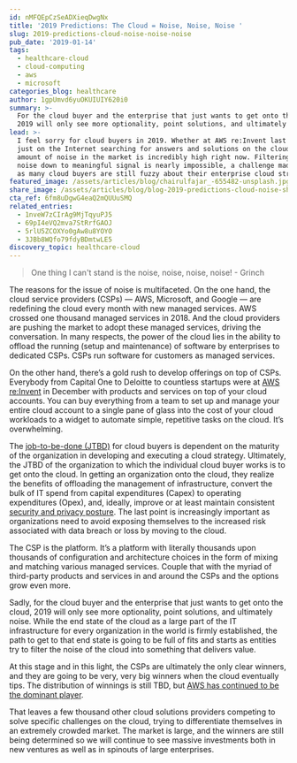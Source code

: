 ```yaml
---
id: nMFQEpCzSeADXieqDwgNx
title: '2019 Predictions: The Cloud = Noise, Noise, Noise '
slug: 2019-predictions-cloud-noise-noise-noise
pub_date: '2019-01-14'
tags:
  - healthcare-cloud
  - cloud-computing
  - aws
  - microsoft
categories_blog: healthcare
author: 1gpUmvd6yuOKUIUIY620i0
summary: >-
  For the cloud buyer and the enterprise that just wants to get onto the cloud,
  2019 will only see more optionality, point solutions, and ultimately noise.
lead: >-
  I feel sorry for cloud buyers in 2019. Whether at AWS re:Invent last Fall or
  just on the Internet searching for answers and solutions on the cloud, the
  amount of noise in the market is incredibly high right now. Filtering that
  noise down to meaningful signal is nearly impossible, a challenge made harder
  as many cloud buyers are still fuzzy about their enterprise cloud strategies.
featured_image: /assets/articles/blog/chairulfajar_-655482-unsplash.jpg
share_image: /assets/articles/blog/blog-2019-predictions-cloud-noise-share.jpg
cta_ref: 6fm8uDgwG4eaQ2mQUUuSMQ
related_entries:
  - 1nveW7zCIrAg9MjTqyuPJ5
  - 69pI4eVQ2mva7StRrfGAOJ
  - 5rlU5ZCOXYo0gAw8u8YOYO
  - 3JBb8WQfo79fdyBDmtwLE5
discovery_topic: healthcare-cloud
---
```


> One thing I can't stand is the noise, noise, noise, noise! - Grinch

The reasons for the issue of noise is multifaceted. On the one hand, the cloud service providers (CSPs) — AWS, Microsoft, and Google — are redefining the cloud every month with new managed services. AWS crossed one thousand managed services in 2018. And the cloud providers are pushing the market to adopt these managed services, driving the conversation. In many respects, the power of the cloud lies in the ability to offload the running (setup and maintenance) of software by enterprises to dedicated CSPs. CSPs run software for customers as managed services.

On the other hand, there’s a gold rush to develop offerings on top of CSPs. Everybody from Capital One to Deloitte to countless startups were at [AWS re:Invent](https://datica.com/blog/aws-re-invent-re-actions-controlling-risk-is-important-but-confusing/) in December with products and services on top of your cloud accounts. You can buy everything from a team to set up and manage your entire cloud account to a single pane of glass into the cost of your cloud workloads to a widget to automate simple, repetitive tasks on the cloud. It’s overwhelming.

The [job-to-be-done (JTBD)](https://hbr.org/ideacast/2016/12/the-jobs-to-be-done-theory-of-innovation) for cloud buyers is dependent on the maturity of the organization in developing and executing a cloud strategy. Ultimately, the JTBD of the organization to which the individual cloud buyer works is to get onto the cloud. In getting an organization onto the cloud, they realize the benefits of offloading the management of infrastructure, convert the bulk of IT spend from capital expenditures (Capex) to operating expenditures (Opex), and, ideally, improve or at least maintain consistent [security and privacy posture](https://datica.com/cloud-compliance/). The last point is increasingly important as organizations need to avoid exposing themselves to the increased risk associated with data breach or loss by moving to the cloud.

The CSP is the platform. It’s a platform with literally thousands upon thousands of configuration and architecture choices in the form of mixing and matching various managed services. Couple that with the myriad of third-party products and services in and around the CSPs and the options grow even more.

Sadly, for the cloud buyer and the enterprise that just wants to get onto the cloud, 2019 will only see more optionality, point solutions, and ultimately noise.  While the end state of the cloud as a large part of the IT infrastructure for every organization in the world is firmly established, the path to get to that end state is going to be full of fits and starts as entities try to filter the noise of the cloud into something that delivers value.

At this stage and in this light, the CSPs are ultimately the only clear winners, and they are going to be very, very big winners when the cloud eventually tips. The distribution of winnings is still TBD, but [AWS has continued to be the dominant player](https://siliconangle.com/2018/11/19/no-surprise-amazon-continues-dominate-public-cloud-market/).

That leaves a few thousand other cloud solutions providers competing to solve specific challenges on the cloud, trying to differentiate themselves in an extremely crowded market. The market is large, and the winners are still being determined so we will continue to see massive investments both in new ventures as well as in spinouts of large enterprises.


  